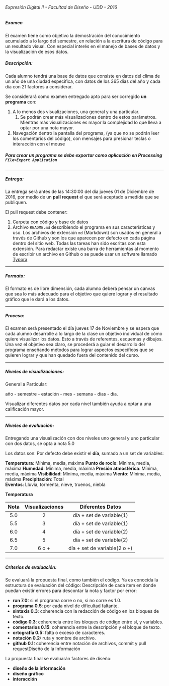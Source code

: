 ###### Expresión Digital II - Facultad de Diseño - UDD - 2016

##### Examen

El examen tiene como objetivo la demostración del conocimiento acumulado a lo largo del semestre, en relación a la escritura de código para un resultado visual. Con especial interés en el manejo de bases de datos y la visualización de esos datos. 

##### Descripción:

Cada alumno tendrá una base de datos que consiste en datos del clima de un año de una ciudad específica, con datos de los 365 días del año y cada día con 21 factores a considerar. 

Se considerará como examen entregado apto para ser corregido **un programa** con:

1. A lo menos dos visualizaciones, una general y una particular.
   1. Se podrán crear más visualizaciones dentro de estos parámetros. Mientras más visualizaciones es mayor la complejidad lo que lleva a optar por una nota mayor.
2. Navegación dentro la pantalla del programa, (ya que no se podrán leer los comentarios del código), con mensajes para presionar teclas o interacción con el mouse

##### Para crear un programa se debe exportar como aplicación en Processing `File>Export Application`

------

##### Entrega:

La entrega será antes de las 14:30:00 del día jueves 01 de Diciembre de 2016, por medio de un **pull request** el que será aceptado a medida que se publiquen.

El pull request debe contener: 

1. Carpeta con código y base de datos
2. Archivo `README.md` describiendo el programa en sus características y uso. Los archivos de extensión `md` (Markdown) son usados en general a través de Github y son los que aparecen por defecto en cada página dentro del sitio web. Todas las tareas han sido escritas con esta extensión. Para redactar existe una barra de herramientas al momento de escribir un archivo en Github o se puede usar un software llamado [Typora](http://www.typora.io/)

------

##### Formato:

El formato es de libre dimensión, cada alumno deberá pensar un canvas que sea lo más adecuado para el objetivo que quiere lograr y el resultado gráfico que le dará a los datos. 

------

##### Proceso:

El examen será presentado el día jueves 17 de Noviembre y se espera que cada alumno desarrolle a lo largo de la clase un objetivo individual de cómo quiere visualizar los datos. Esto a través de referentes, esquemas y dibujos. Una vez el objetivo sea claro, se procederá a guiar el desarrollo del programa enseñando métodos para lograr aspectos específicos que se quieren lograr y que han quedado fuera del contenido del curso. 

------

##### Niveles de visualizaciones:

General a Particular:

año - semestre - estación - mes - semana - días - día.

Visualizar diferentes datos por cada nivel también ayuda a optar a una calificación mayor.

------

##### Niveles de evaluación:

Entregando una visualización con dos niveles uno general y uno particular con dos datos, se opta a nota 5.0

Los datos son:
Por defecto debe existir el **día**, sumado a un set de variables: 

**Temperatura**: Mínima, media, máxima
**Punto de rocío**: Mínima, media, máxima
**Humedad**: Mínima, media, máxima
**Presión atmosférica**: Mínima, media, máxima
**Visibilidad**: Mínima, media, máxima
**Viento**: Mínima, media, máxima
**Precipitación**: Total  
**Eventos**: Lluvia, tormenta, nieve, truenos, niebla

**Temperatura**

| Nota | Visualizaciones |       Diferentes Datos       |
| :--: | :-------------: | :--------------------------: |
| 5.0  |        2        |   día + set de variable(1)   |
| 5.5  |        3        |   día + set de variable(1)   |
| 6.0  |        4        |   día + set de variable(2)   |
| 6.5  |        5        |   día + set de variable(2)   |
| 7.0  |      6 o +      | día + set de variable(2 o +) |

------

##### Criterios de evaluación:

Se evaluará la propuesta final, como también el código. Ya es conocida la estructura de evaluación del código: 
Descripción de cada ítem en donde puedan existir errores para descontar la nota y factor por error:

- **run 7.0:** si el programa corre o no, si no corre es 1.0.
- **programa 0.5**: por cada nivel de dificultad faltante.
- **sintaxis 0.3**: coherencia con la redacción de código en los bloques de texto.
- **código 0.3**: coherencia entre los bloques de código entre sí, y variables.
- **comentarios 0.15**: coherencia entre la descripción y el bloque de texto.
- **ortografía 0.5:** falta o exceso de caracteres.
- **notación 0.2:** ruta y nombre de archivo.
- **github 0.1:** coherencia entre notación de archivos, commit y pull requestDiseño de la Información

La propuesta final se evaluarán factores de diseño:

- **diseño de la información**
- **diseño gráfico**
- **interacción**